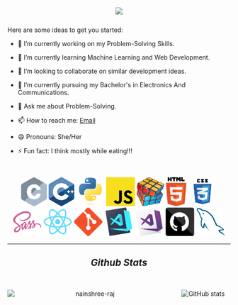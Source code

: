 
<h1 align="center">
  <a href="https://git.io/typing-svg">
    <img src="https://readme-typing-svg.herokuapp.com/?lines=Hi,+There!+👋;This+is+Nainshree....;Nice+to+meet+you!&center=true&size=35">
  </a>
</h1>

Here are some ideas to get you started:

- 🔭 I’m currently working on my Problem-Solving Skills.
- 🌱 I’m currently learning Machine Learning and Web Development.
- 👯 I’m looking to collaborate on similar development ideas.
- 🤔 I’m currently pursuing my Bachelor's in Electronics And Communications.
- 💬 Ask me about Problem-Solving.
- 📫 How to reach me: <a href="mailto: rajnainshree28@gmail.com">Email</a>
- 😄 Pronouns: She/Her
- ⚡ Fun fact: I think mostly while eating!!!

   <br>
<p align="center">
  <code><img title="C" height="65" src="images/c.svg"></code>
  <code><img title="C++" height="65" src="images/cpp.svg"></code>
  <code><img title="Python" height="65" src="images/python-original.svg"></code>
  <code><img title="Javascript" height="65" src="images/javascript.svg"></code>
  <code><img title="Problem Solving" height="65" src="images/problemSolving.png"></code>
  <code><img title="HTML5" height="65" src="images/html5.svg"></code>
  <code><img title="CSS" height="65" src="images/css.svg"></code>
  <code><img title="SASS" height="65" src="images/sass.svg"></code>
  <code><img title="React" height="65" src="images/react-original.svg"></code>
  <code><img title="Git" height="65" src="images/git-original.svg"></code>
  <code><img title="Visual Studio Code" height="65" src="images/vscode.png"></code>
  <code><img title="Microsoft Visual Studio" height="65" src="images/visualstudio.png"></code>
  <code><img title="GitHub" height="65" src="images/github.svg"></code>
  <code><img title="MySQL" height="65" src="images/mysql.svg"></code>
</p>
<hr>
<h2 align="center"> <i> Github Stats </i> </h2>
<br>
  <div align=center>
    <a href="https://github.com/denvercoder1/github-readme-streak-stats" title="Go to Source">
      <img align="left" width=380 src="https://github-readme-streak-stats.herokuapp.com/?user=nainshree-raj&theme=light&border=61dafb&hide_border=true" alt="nainshree-raj"/>
    </a>
    
   ![GitHub stats](https://github-readme-stats.vercel.app/api?username=nainshree-raj&theme=light&show_icons=true)
   
   </div>
